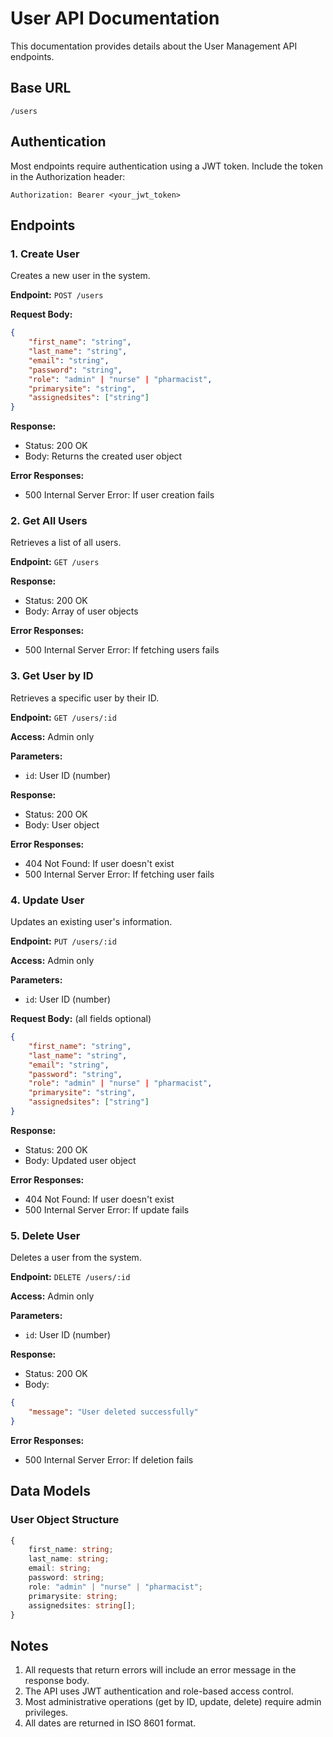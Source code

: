 # User API Documentation

This documentation provides details about the User Management API endpoints.

## Base URL
```
/users
```

## Authentication
Most endpoints require authentication using a JWT token. Include the token in the Authorization header:
```
Authorization: Bearer <your_jwt_token>
```

## Endpoints

### 1. Create User
Creates a new user in the system.

**Endpoint:** `POST /users`

**Request Body:**
```json
{
    "first_name": "string",
    "last_name": "string",
    "email": "string",
    "password": "string",
    "role": "admin" | "nurse" | "pharmacist",
    "primarysite": "string",
    "assignedsites": ["string"]
}
```

**Response:**
- Status: 200 OK
- Body: Returns the created user object

**Error Responses:**
- 500 Internal Server Error: If user creation fails

### 2. Get All Users
Retrieves a list of all users.

**Endpoint:** `GET /users`

**Response:**
- Status: 200 OK
- Body: Array of user objects

**Error Responses:**
- 500 Internal Server Error: If fetching users fails

### 3. Get User by ID
Retrieves a specific user by their ID.

**Endpoint:** `GET /users/:id`

**Access:** Admin only

**Parameters:**
- `id`: User ID (number)

**Response:**
- Status: 200 OK
- Body: User object

**Error Responses:**
- 404 Not Found: If user doesn't exist
- 500 Internal Server Error: If fetching user fails

### 4. Update User
Updates an existing user's information.

**Endpoint:** `PUT /users/:id`

**Access:** Admin only

**Parameters:**
- `id`: User ID (number)

**Request Body:** (all fields optional)
```json
{
    "first_name": "string",
    "last_name": "string",
    "email": "string",
    "password": "string",
    "role": "admin" | "nurse" | "pharmacist",
    "primarysite": "string",
    "assignedsites": ["string"]
}
```

**Response:**
- Status: 200 OK
- Body: Updated user object

**Error Responses:**
- 404 Not Found: If user doesn't exist
- 500 Internal Server Error: If update fails

### 5. Delete User
Deletes a user from the system.

**Endpoint:** `DELETE /users/:id`

**Access:** Admin only

**Parameters:**
- `id`: User ID (number)

**Response:**
- Status: 200 OK
- Body: 
```json
{
    "message": "User deleted successfully"
}
```

**Error Responses:**
- 500 Internal Server Error: If deletion fails

## Data Models

### User Object Structure
```typescript
{
    first_name: string;
    last_name: string;
    email: string;
    password: string;
    role: "admin" | "nurse" | "pharmacist";
    primarysite: string;
    assignedsites: string[];
}
```

## Notes
1. All requests that return errors will include an error message in the response body.
2. The API uses JWT authentication and role-based access control.
3. Most administrative operations (get by ID, update, delete) require admin privileges.
4. All dates are returned in ISO 8601 format. 